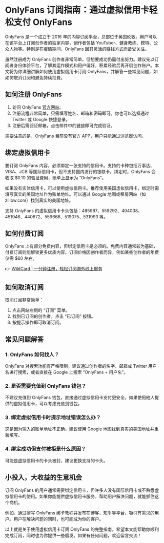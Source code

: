 # OnlyFans 订阅指南：通过虚拟信用卡轻松支付 OnlyFans

OnlyFans 是一个成立于 2016 年的内容订阅平台，总部位于英国伦敦。用户可以在该平台上订阅创作者的独家内容，创作者包括 YouTuber、健身教练、模特、公众人物等。特别是在疫情期间，OnlyFans 因其灵活的赚钱方式而备受关注。

虽然注册成为 OnlyFans 创作者非常简单，但想要成功仍需付出努力。建议先以订阅者身份体验平台，了解其运作模式和用户偏好，积累经验后再开启创作账户。本文将为你详细讲解如何使用虚拟信用卡订阅 OnlyFans，并解答一些常见问题，如如何取消订阅和避免持续扣费。

## 如何注册 OnlyFans

1. 访问 OnlyFans [官方网站](https://onlyfans.com)。
2. 注册流程非常简单，只需填写姓名、邮箱和密码即可。你也可以选择通过 Twitter 或 Google 快捷登录。
3. 注册后需验证邮箱，点击邮件中的链接即可完成验证。

需要注意的是，OnlyFans 目前没有官方 APP，用户只能通过浏览器访问。

## 绑定虚拟信用卡

要订阅 OnlyFans 内容，必须绑定一张支持的信用卡。支持的卡种包括万事达、VISA、JCB 等国际信用卡，但不支持国内发行的银联卡。绑定时，OnlyFans 会收取 $0.10 的验证费用，账单上显示为 “OnlyFans”。

如果没有实体信用卡，可以使用虚拟信用卡。推荐使用美国虚拟信用卡，绑定时需填写真实的美国地址作为账单地址。可以通过 Google 地图或租房网站（如 zillow.com）找到真实的美国地址。

支持 OnlyFans 的虚拟信用卡卡头包括：485997、559292、404038、451946、440872、559666、519075、531993 等。

## 如何付费订阅

OnlyFans 上有部分免费内容，但绑定信用卡是必须的。免费内容通常较为基础，付费订阅则能解锁更多优质内容。订阅价格因创作者而异，例如某些创作者的年费仅需 $60 左右。

👉 [WildCard | 一分钟注册，轻松订阅海外线上服务](https://bbtdd.com/WildCard)

## 如何取消订阅

取消订阅非常简单：

1. 点击网站左侧的 “订阅” 菜单。
2. 找到已订阅的创作者，点击 “已订阅” 按钮。
3. 按提示操作即可取消订阅。

## 常见问题解答

### 1. OnlyFans 如何找人？

OnlyFans 对搜索功能有严格限制，建议通过创作者的名字、邮箱或 Twitter 用户名进行搜索，或者直接在 Google 上搜索 “OnlyFans + 用户名”。

### 2. 是否需要充值到 OnlyFans 钱包？

不建议充值到 OnlyFans 钱包，直接通过虚拟信用卡支付更安全。如果使用他人提供的虚拟信用卡，可以考虑充值到钱包。

### 3. 绑定虚拟信用卡时提示地址错误怎么办？

这是因为输入的账单地址不正确。建议使用 Google 地图找到真实的美国地址并重新填写。

### 4. 绑定成功但支付被拒是什么原因？

可能是虚拟信用卡的卡头被封，建议更换支持的卡头。

## 小投入，大收益的生意机会

订阅 OnlyFans 的用户通常需要绑定信用卡，但许多人没有国际信用卡或不熟悉虚拟信用卡的使用。如果你能提供虚拟信用卡服务，帮助用户解决问题，就能抓住这个商机。

例如，通过撰写 OnlyFans 绑卡教程并发布在博客、知乎等平台，吸引有需求的用户。用户在解决问题的同时，也可能成为你的客户。

以上就是关于使用虚拟信用卡订阅 OnlyFans 的完整指南。希望本文能帮助你顺利完成订阅，同时也为你提供一些启发。如果有任何问题，欢迎留言交流！
